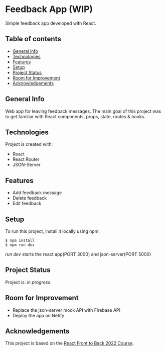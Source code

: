 # Feedback App (WIP)

Simple feedback app developed with React.

## Table of contents

- [General info](#general-info)
- [Technologies](#technologies)
- [Features](#features)
- [Setup](#setup)
- [Project Status](#project-status)
- [Room for Improvement](#room-for-improvement)
- [Acknowledgements](#acknowledgements)

## General Info

Web app for leaving feedback messages. The main goal of this project was to get familiar with React components, props, state, routes & hooks.

## Technologies

Project is created with:

- React
- React Router
- JSON-Server

## Features

- Add feedback message
- Delete feedback
- Edit feedback

## Setup

To run this project, install it locally using npm:

```
$ npm install
$ npm run dev
```

_run dev_ starts the react app(PORT 3000) and json-server(PORT 5000)

## Project Status

Project is: _in progress_

## Room for Improvement

- Replace the json-server mock API with Firebase API 
- Deploy the app on Netify

## Acknowledgements

This project is based on the [React Front to Back 2022 Course](https://www.udemy.com/course/react-front-to-back-2022/).
